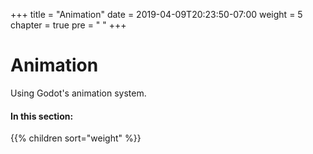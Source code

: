 +++
title = "Animation"
date = 2019-04-09T20:23:50-07:00
weight = 5
chapter = true
pre = "<i class='fas fa-film fa-fw'></i> "
+++

# <i class='fas fa-film'></i> Animation

Using Godot's animation system.

#### In this section:

{{% children  sort="weight" %}}